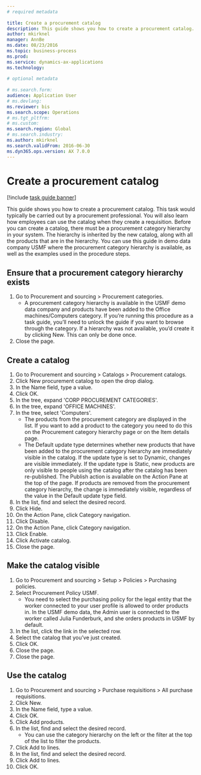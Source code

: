 ```yaml
--- 
# required metadata 
 
title: Create a procurement catalog
description: This guide shows you how to create a procurement catalog. 
author: mkirknel
manager: AnnBe 
ms.date: 08/23/2016
ms.topic: business-process 
ms.prod:  
ms.service: dynamics-ax-applications 
ms.technology:  
 
# optional metadata 
 
# ms.search.form:   
audience: Application User 
# ms.devlang:  
ms.reviewer: bis
ms.search.scope: Operations 
# ms.tgt_pltfrm:  
# ms.custom:  
ms.search.region: Global
# ms.search.industry: 
ms.author: mkirknel
ms.search.validFrom: 2016-06-30 
ms.dyn365.ops.version: AX 7.0.0 
---
```

# Create a procurement catalog

[!include [task guide banner](../../includes/task-guide-banner.md)]

This guide shows you how to create a procurement catalog. This task would typically be carried out by a procurement professional. You will also learn how employees can use the catalog when they create a requisition. Before you can create a catalog, there must be a procurement category hierarchy in your system. The hierarchy is inherited by the new catalog, along with all the products that are in the hierarchy. You can use this guide in demo data company USMF where the procurement category hierarchy is available, as well as the examples used in the procedure steps.


## Ensure that a procurement category hierarchy exists
1. Go to Procurement and sourcing > Procurement categories.
    * A procurement category hierarchy is available in the USMF demo data company and products have been added to the Office machines/Computers category. If you’re running this procedure as a task guide, you’ll need to unlock the guide if you want to browse through the category. If a hierarchy was not available, you’d create it by clicking New. This can only be done once.  
2. Close the page.

## Create a catalog
1. Go to Procurement and sourcing > Catalogs > Procurement catalogs.
2. Click New procurement catalog to open the drop dialog.
3. In the Name field, type a value.
4. Click OK.
5. In the tree, expand 'CORP PROCUREMENT CATEGORIES'.
6. In the tree, expand 'OFFICE MACHINES'.
7. In the tree, select 'Computers'.
    * The products from the procurement category are displayed in the list. If you want to add a product to the category you need to do this on the Procurement category hierarchy page or on the Item details page.  
    * The Default update type determines whether new products that have been added to the procurement category hierarchy are immediately visible in the catalog. If the update type is set to Dynamic, changes are visible immediately. If the update type is Static, new products are only visible to people using the catalog after the catalog has been re-published. The Publish action is available on the Action Pane at the top of the page. If products are removed from the procurement category hierarchy, the change is immediately visible, regardless of the value in the Default update type field.  
8. In the list, find and select the desired record.
9. Click Hide.
10. On the Action Pane, click Category navigation.
11. Click Disable.
12. On the Action Pane, click Category navigation.
13. Click Enable.
14. Click Activate catalog.
15. Close the page.

## Make the catalog visible
1. Go to Procurement and sourcing > Setup > Policies > Purchasing policies.
2. Select Procurement Policy USMF.
    * You need to select the purchasing policy for the legal entity that the worker connected to your user profile is allowed to order products in. In the USMF demo data, the Admin user is connected to the worker called Julia Funderburk, and she orders products in USMF by default.  
3. In the list, click the link in the selected row.
4. Select the catalog that you’ve just created.
5. Click OK.
6. Close the page.
7. Close the page.

## Use the catalog
1. Go to Procurement and sourcing > Purchase requisitions > All purchase requisitions.
2. Click New.
3. In the Name field, type a value.
4. Click OK.
5. Click Add products.
6. In the list, find and select the desired record.
    * You can use the category hierarchy on the left or the filter at the top of the list to filter the products.  
7. Click Add to lines.
8. In the list, find and select the desired record.
9. Click Add to lines.
10. Click OK.


